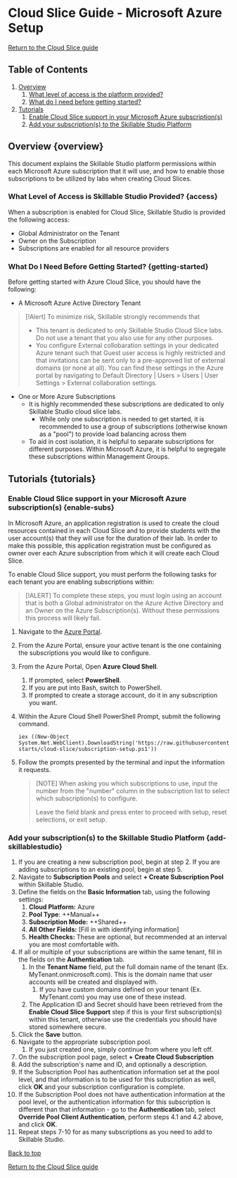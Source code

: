 # Cloud Slice Guide - Microsoft Azure Setup

[Return to the Cloud Slice guide][back]

## Table of Contents

1. [Overview](#overview)
    1. [What level of access is the platform provided?](#access)
    1. [What do I need before getting started?](#getting-started)
1. [Tutorials](#tutorials)
    1. [Enable Cloud Slice support in your Microsoft Azure subscription(s)](#enable-subs)
    1. [Add your subscription(s) to the Skillable Studio Platform](#add-skillablestudio)


## Overview {overview}

This document explains the Skillable Studio platform permissions within each Microsoft Azure subscription that it will use, and how to enable those subscriptions to be utilized by labs when creating Cloud Slices.

### What Level of Access is Skillable Studio Provided? {access}

When a subscription is enabled for Cloud Slice, Skillable Studio is provided the following access:

- Global Administrator on the Tenant
- Owner on the Subscription
- Subscriptions are enabled for all resource providers

### What Do I Need Before Getting Started? {getting-started}

Before getting started with Azure Cloud Slice, you should have the following:

- A Microsoft Azure Active Directory Tenant
> [!Alert] To minimize risk, Skillable strongly recommends that 
>   - This tenant is dedicated to only Skillable Studio Cloud Slice labs. Do not use a tenant that you also use for any other purposes. 
>   - You configure External collobaration settings in your dedicated Azure tenant such that Guest user access is highly restricted and that invitations can be sent only to a pre-approved list of external domains (or none at all). You can find these settings in the Azure portal by navigating to Default Directory | Users > Users | User Settings > External collaboration settings. 
- One or More Azure Subscriptions
    - It is highly recommended these subscriptions are dedicated to only Skillable Studio cloud slice labs.
        - While only one subscription is needed to get started, it is recommended to use a group of subscriptions (otherwise known as a "pool") to provide load balancing across them 
    - To aid in cost isolation, it is helpful to separate subscriptions for different purposes. Within Microsoft Azure, it is helpful to segregate these subscriptions within Management Groups.

## Tutorials {tutorials}

### Enable Cloud Slice support in your Microsoft Azure subscription(s) {enable-subs}

In Microsoft Azure, an application registration is used to create the cloud resources contained in each Cloud Slice and to provide students with the user account(s) that they will use for the duration of their lab. In order to make this possible, this application registration must be configured as owner over each Azure subscription from which it will create each Cloud Slice. 

To enable Cloud Slice support, you must perform the following tasks for each tenant you are enabling subscriptions within:

> [!ALERT] To complete these steps, you must login using an account that is both a Global administrator on the Azure Active Directory and an Owner on the Azure Subscription(s). Without these permissions this process will likely fail.

1. Navigate to the [Azure Portal](https://portal.azure.com).
1. From the Azure Portal, ensure your active tenant is the one containing the subscriptions you would like to configure.
1. From the Azure Portal, Open **Azure Cloud Shell**.
    1. If prompted, select **PowerShell**.
    1. If you are put into Bash, switch to PowerShell.
    1. If prompted to create a storage account, do it in any subscription you want.
1. Within the Azure Cloud Shell PowerShell Prompt, submit the following command.
    
    ```
    iex ((New-Object System.Net.WebClient).DownloadString('https://raw.githubusercontent.com/LearnOnDemandSystems/docs/master/lod/quick-starts/cloud-slice/subscription-setup.ps1'))
    ```

1. Follow the prompts presented by the terminal and input the information it requests.
    
    > [NOTE] When asking you which subscriptions to use, input the number from the "number" column in the subscription list to select which subscription(s) to configure.
    >
    > Leave the field blank and press enter to proceed with setup, reset selections, or exit setup.
    
### Add your subscription(s) to the Skillable Studio Platform {add-skillablestudio}

1. If you are creating a new subscription pool, begin at step 2.  If you are adding subscriptions to an existing pool, begin at step 5.
1. Navigate to **Subscription Pools** and select **+ Create Subscription Pool** within Skillable Studio.
1. Define the fields on the **Basic Information** tab, using the following settings:
    1. **Cloud Platform:** Azure 
    1. **Pool Type**: ++Manual++
    1. **Subscription Mode:** ++Shared++
    1. **All Other Fields:** [Fill in with identifying information]
    1. **Health Checks:** These are optional, but recommended at an interval you are most comfortable with.
1. If all or multiple of your subscriptions are within the same tenant, fill in the fields on the **Authentication** tab.
    1. In the **Tenant Name** field, put the full domain name of the tenant (Ex. MyTenant.onmicrosoft.com). This is the domain name that user accounts will be created and displayed with.
        1. If you have custom domains defined on your tenant (Ex. MyTenant.com) you may use one of these instead.
    1. The Application ID and Secret should have been retrieved from the **Enable Cloud Slice Support** step if this is your first subscription(s) within this tenant, otherwise use the credentials you should have stored somewhere secure.
1. Click the **Save** button.
1. Navigate to the appropriate subscription pool. 
    1. If you just created one, simply continue from where you left off.
1. On the subscription pool page, select **+ Create Cloud Subscription**
1. Add the subscription's name and ID, and optionally a description.
1. If the Subscription Pool has authentication information set at the pool level, and that information is to be used for this subscription as well, click **OK** and your subscription configuration is complete.
1. If the Subscription Pool does not have authentication information at the pool level, or the authentication information for this subscription is different than that information - go to the **Authentication** tab, select **Override Pool Client Authentication**, perform steps 4.1 and 4.2 above, and click **OK**.
1. Repeat steps 7-10 for as many subscriptions as you need to add to Skillable Studio.

[Back to top][back-to-top]

[Return to the Cloud Slice guide][back]

[back-to-top]: #cloud-slice-guide---microsoft-azure-setup "Return to the top of the document"
[back]: ../cloud-slice.md#enable-cloud-slice-support-in-your-cloud-platform "Return to the Cloud Slice guide"
